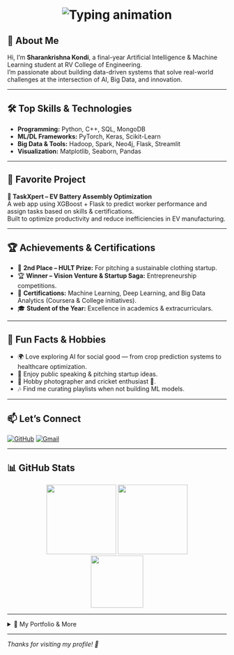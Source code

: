 <!-- Typing animation headline -->
<h1 align="center">
  <img src="https://readme-typing-svg.demolab.com?font=Fira+Code&weight=500&size=30&pause=1000&color=2563EB&center=true&vCenter=true&width=450&lines=AI%2FML+Student;Big+Data+Enthusiast;Problem+Solver" alt="Typing animation" />
</h1>



## 👋 About Me

Hi, I’m **Sharankrishna Kondi**, a final-year Artificial Intelligence & Machine Learning student at RV College of Engineering.<br>
I’m passionate about building data-driven systems that solve real-world challenges at the intersection of AI, Big Data, and innovation.

---

## 🛠 Top Skills & Technologies

- **Programming:** Python, C++, SQL, MongoDB
- **ML/DL Frameworks:** PyTorch, Keras, Scikit-Learn
- **Big Data & Tools:** Hadoop, Spark, Neo4j, Flask, Streamlit
- **Visualization:** Matplotlib, Seaborn, Pandas

---

## 🚀 Favorite Project

**📌 TaskXpert – EV Battery Assembly Optimization**  
A web app using XGBoost + Flask to predict worker performance and assign tasks based on skills & certifications.<br>
Built to optimize productivity and reduce inefficiencies in EV manufacturing.

---

## 🏆 Achievements & Certifications

- 🥈 **2nd Place – HULT Prize:** For pitching a sustainable clothing startup.
- 🏆 **Winner – Vision Venture & Startup Saga:** Entrepreneurship competitions.
- 📜 **Certifications:** Machine Learning, Deep Learning, and Big Data Analytics (Coursera & College initiatives).
- 🎓 **Student of the Year:** Excellence in academics & extracurriculars.

---

## 🎨 Fun Facts & Hobbies

- 🌍 Love exploring AI for social good — from crop prediction systems to healthcare optimization.
- 🎤 Enjoy public speaking & pitching startup ideas.
- 📸 Hobby photographer and cricket enthusiast 🏏.
- 🎶 Find me curating playlists when not building ML models.

---

## 📫 Let’s Connect
[![GitHub](https://img.shields.io/badge/-GitHub-black?style=flat-square&logo=github&logoColor=white&link=https://github.com/Sharan-kondi)](https://github.com/Sharan-kondi)
[![Gmail](https://img.shields.io/badge/-Email-red?style=flat-square&logo=gmail&logoColor=white&link=mailto:sharankondi2431@gmail.com)](mailto:sharankondi2431@gmail.com)

---

## 📊 GitHub Stats

<p align="center">
  <img src="https://github-readme-stats.vercel.app/api?username=Sharan-kondi&show_icons=true&theme=radical" height="160"/>
  <img src="https://github-readme-streak-stats.herokuapp.com/?user=Sharan-kondi&theme=radical" height="160"/>
  <br>
  <img src="https://github-readme-stats.vercel.app/api/top-langs/?username=Sharan-kondi&layout=compact&theme=radical" height="120"/>
</p>

---

<details>
  <summary>📁 My Portfolio & More</summary>
  
  - [Portfolio Website](#) <!-- Add your actual portfolio link -->
  - [Resume PDF](#) <!-- Add your actual resume link -->
  - [Medium Articles](#) <!-- Add your blog/medium link if any -->
</details>

---

*Thanks for visiting my profile! 🚀*
